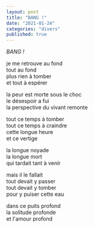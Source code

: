 ```yaml
---
layout: post
title: "BANG !"
date: "2021-01-24"
categories: "divers"
published: true
---
```


*BANG !*  

je me retrouve au fond  
tout au fond  
plus rien à tomber  
et tout à espérer  

la peur est morte sous le choc  
le désespoir a fui  
la perspective du vivant remonte  

tout ce temps à tomber  
tout ce temps à craindre  
cette longue heure  
et ce vertige  

la longue noyade  
la longue mort  
qui tardait tant à venir  

mais il le fallait  
tout devait y passer  
tout devait y tomber  
pour y puiser cette eau  

dans ce puits profond  
la solitude profonde  
et l'amour profond  
